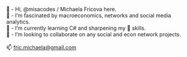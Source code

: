 👋 - Hi, @misacodes / Michaela Fricova here.\
👀 - I’m fascinated by macroeconomics, networks and social media analytics.\
🌱 - I’m currently learning C# and sharpening my 🐍 skills.\
🚀 - I’m looking to collaborate on any social and econ network projects.\
\
📫 fric.michaela@gmail.com

<!---
misacodes/misacodes is a ✨ special ✨ repository because its `README.md` (this file) appears on your GitHub profile.
You can click the Preview link to take a look at your changes.
--->
